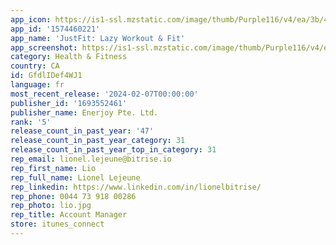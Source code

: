 ```yaml
---
app_icon: https://is1-ssl.mzstatic.com/image/thumb/Purple116/v4/ea/3b/43/ea3b4351-195e-b309-891d-e9df19b6d0be/AppIcon-1x_U007emarketing-0-7-0-sRGB-85-220-0.png/1024x1024bb.png
app_id: '1574460221'
app_name: 'JustFit: Lazy Workout & Fit'
app_screenshot: https://is1-ssl.mzstatic.com/image/thumb/Purple116/v4/ea/94/03/ea940309-af9e-26b1-0384-2a0655abd5b4/d1f0a8f6-93c6-45b7-8b7e-ad1be040f169_1.jpg/1284x2778bb.png
category: Health & Fitness
country: CA
id: GfdlIDef4WJ1
language: fr
most_recent_release: '2024-02-07T00:00:00'
publisher_id: '1693552461'
publisher_name: Enerjoy Pte. Ltd.
rank: '5'
release_count_in_past_year: '47'
release_count_in_past_year_category: 31
release_count_in_past_year_top_in_category: 31
rep_email: lionel.lejeune@bitrise.io
rep_first_name: Lio
rep_full_name: Lionel Lejeune
rep_linkedin: https://www.linkedin.com/in/lionelbitrise/
rep_phone: 0044 73 918 00286
rep_photo: lio.jpg
rep_title: Account Manager
store: itunes_connect
---
```

